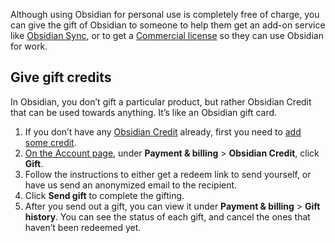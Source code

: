 Although using Obsidian for personal use is completely free of charge, you can give the gift of Obsidian to someone to help them get an add-on service like [Obsidian Sync](Introduction%20to%20Obsidian%20Sync.md), or to get a [Commercial license](Commercial%20license.md) so they can use Obsidian for work.

## Give gift credits

In Obsidian, you don’t gift a particular product, but rather Obsidian Credit that can be used towards anything. It’s like an Obsidian gift card.

1. If you don’t have any [Obsidian Credit](Obsidian%20Credit.md) already, first you need to [add some credit](Obsidian%20Credit#Add%20credit).
2. [On the Account page](https://obsidian.md/account), under **Payment & billing** > **Obsidian Credit**, click **Gift**.
3. Follow the instructions to either get a redeem link to send yourself, or have us send an anonymized email to the recipient.
4. Click **Send gift** to complete the gifting.
5. After you send out a gift, you can view it under **Payment & billing** > **Gift history**. You can see the status of each gift, and cancel the ones that haven’t been redeemed yet.